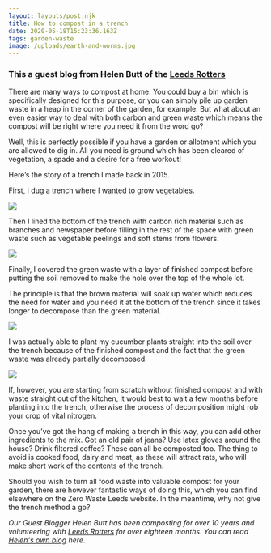 ```yaml
---
layout: layouts/post.njk
title: How to compost in a trench
date: 2020-05-18T15:23:36.163Z
tags: garden-waste
image: /uploads/earth-and-worms.jpg
---
```

### This a guest blog from Helen Butt of the [Leeds Rotters](https://www.facebook.com/leedsrotters/)

There are many ways to compost at home. You could buy a bin which is specifically designed for this purpose, or you can simply pile up garden waste in a heap in the corner of the garden, for example. But what about an even easier way to deal with both carbon and green waste which means the compost will be right where you need it from the word go?

Well, this is perfectly possible if you have a garden or allotment which you are allowed to dig in.  All you need is ground which has been cleared of vegetation, a spade and a desire for a free workout!

Here’s the story of a trench I made back in 2015.

First, I dug a trench where I wanted to grow vegetables.

![](/uploads/img_2926.jpg)

Then I lined the bottom of the trench with carbon rich material such as branches and newspaper before filling in the rest of the space with green waste such as vegetable peelings and soft stems from flowers.

![](/uploads/img_2927.jpg)

Finally, I covered the green waste with a layer of finished compost before putting the soil removed to make the hole over the top of the whole lot.

The principle is that the brown material will soak up water which reduces the need for water and you need it at the bottom of the trench since it takes longer to decompose than the green material.

![](/uploads/img_2928.jpg)

I was actually able to plant my cucumber plants straight into the soil over the trench because of the finished compost and the fact that the green waste was already partially decomposed.

![](/uploads/img_2929.jpg)

If, however, you are starting from scratch without finished compost and with waste straight out of the kitchen, it would best to wait a few months before planting into the trench, otherwise the process of decomposition might rob your crop of vital nitrogen.

Once you’ve got the hang of making a trench in this way, you can add other ingredients to the mix. Got an old pair of jeans? Use latex gloves around the house? Drink filtered coffee? These can all be composted too. The thing to avoid is cooked food, dairy and meat, as these will attract rats, who will make short work of the contents of the trench.

Should you wish to turn all food waste into valuable compost for your garden, there are however fantastic ways of doing this, which you can find elsewhere on the Zero Waste Leeds website. In the meantime, why not give the trench method a go?

*Our Guest Blogger Helen Butt has been composting for over 10 years and volunteering with [Leeds Rotters](http://leedsrotters.org.uk/) for over eighteen months.  You can read [Helen's own blog](http://silverbells2012.wordpress.com) here.*  

<!--EndFragment-->